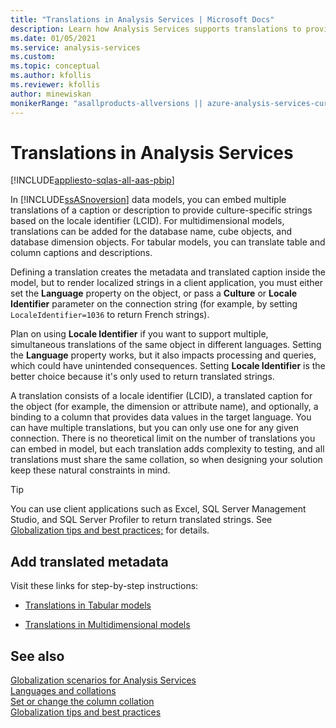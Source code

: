 ```yaml
---
title: "Translations in Analysis Services | Microsoft Docs"
description: Learn how Analysis Services supports translations to provide culture-specific strings based on the locale identifier (LCID).
ms.date: 01/05/2021
ms.service: analysis-services
ms.custom:
ms.topic: conceptual
ms.author: kfollis
ms.reviewer: kfollis
author: minewiskan
monikerRange: "asallproducts-allversions || azure-analysis-services-current || power-bi-premium-current || >= sql-analysis-services-2016"
---
```

# Translations in Analysis Services

[!INCLUDE[appliesto-sqlas-all-aas-pbip](includes/appliesto-sqlas-all-aas-pbip.md)]

In [!INCLUDE[ssASnoversion](includes/ssasnoversion-md.md)] data models, you can embed multiple translations of a caption or description to provide culture-specific strings based on the locale identifier (LCID). For multidimensional models, translations can be added for the database name, cube objects, and database dimension objects. For tabular models, you can translate table and column captions and descriptions.  
  
Defining a translation creates the metadata and translated caption inside the model, but to render localized strings in a client application, you must either set the **Language** property on the object, or pass a **Culture** or **Locale Identifier** parameter on the connection string (for example, by setting `LocaleIdentifier=1036` to return French strings).  
  
Plan on using **Locale Identifier** if you want to support multiple, simultaneous translations of the same object in different languages. Setting the **Language** property works, but it also impacts processing and queries, which could have unintended consequences. Setting **Locale Identifier** is the better choice because it's only used to return translated strings.  
  
A translation consists of a locale identifier (LCID), a translated caption for the object (for example, the dimension or attribute name), and optionally, a binding to a column that provides data values in the target language. You can have multiple translations, but you can only use one for any given connection. There is no theoretical limit on the number of translations you can embed in model, but each translation adds complexity to testing, and all translations must share the same collation, so when designing your solution keep these natural constraints in mind.  
  
> [!TIP]  
> You can use client applications such as Excel, SQL Server Management Studio, and SQL Server Profiler to return translated strings. See [Globalization tips and best practices;](../analysis-services/globalization-tips-and-best-practices-analysis-services.md) for details.  
  
## Add translated metadata

 Visit these links for step-by-step instructions:  
  
- [Translations in Tabular models](../analysis-services/tabular-models/translations-in-tabular-models-analysis-services.md)  
  
- [Translations in Multidimensional models](../analysis-services/multidimensional-models/translations-in-multidimensional-models-analysis-services.md)  
  
## See also

 [Globalization scenarios for Analysis Services](../analysis-services/globalization-scenarios-for-analysis-services.md)  
 [Languages and collations](../analysis-services/languages-and-collations-analysis-services.md)  
 [Set or change the column collation](/sql/relational-databases/collations/set-or-change-the-column-collation)  
 [Globalization tips and best practices](../analysis-services/globalization-tips-and-best-practices-analysis-services.md)  
